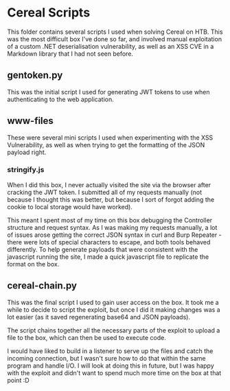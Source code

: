 # Cereal Scripts

This folder contains several scripts I used when solving Cereal on HTB. This was the most difficult box I've done so far, and involved manual exploitation of a custom .NET deserialisation vulnerability, as well as an XSS CVE in a Markdown library that I had not seen before.

## gentoken.py

This was the initial script I used for generating JWT tokens to use when authenticating to the web application.

## www-files

These were several mini scripts I used when experimenting with the XSS Vulnerability, as well as when trying to get the formatting of the JSON payload right.

### stringify.js

When I did this box, I never actually visited the site via the browser after cracking the JWT token. I submitted all of my requests manually (not because I thought this was better, but because I sort of forgot adding the cookie to local storage would have worked).

This meant I spent most of my time on this box debugging the Controller structure and request syntax. As I was making my requests manually, a lot of issues arose getting the correct JSON syntax in curl and Burp Repeater - there were lots of special characters to escape, and both tools behaved differently. To help generate payloads that were consistent with the javascript running the site, I made a quick javascript file to replicate the format on the box.

## cereal-chain.py

This was the final script I used to gain user access on the box. It took me a while to decide to script the exploit, but once I did it making changes was a lot easier (as it saved regenerating base64 and JSON payloads).

The script chains together all the necessary parts of the exploit to upload a file to the box, which can then be used to execute code.

I would have liked to build in a listener to serve up the files and catch the incoming connection, but I wasn't sure how to do that within the same program and handle I/O. I will look at doing this in future, but I was happy with the exploit and didn't want to spend much more time on the box at that point :D
